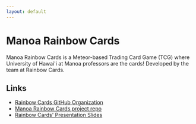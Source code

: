 ```yaml
---
layout: default
---
```


# Manoa Rainbow Cards

Manoa Rainbow Cards is a Meteor-based Trading Card Game (TCG) where University of Hawai'i at Manoa professors are the cards! Developed by the team at Rainbow Cards.

## Links
* [Rainbow Cards GitHub Organization](https://github.com/rainbow-cards)
* [Manoa Rainbow Cards project repo](https://github.com/rainbow-cards/rainbow-cards.github.io)
* [Rainbow Cards' Presentation Slides](https://docs.google.com/presentation/d/1dAR1c53dGjUel7C0VYMQQaqJKXNSGDNJ1eTtrfUuGn8/edit?usp=sharing)

